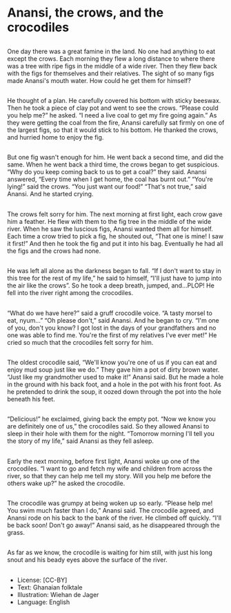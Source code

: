 # Anansi, the crows, and the crocodiles

##
One day there was a great famine
in the land. No one had anything to
eat except the crows.
Each morning they flew a long
distance to where there was a tree
with ripe figs in the middle of a wide
river. Then they flew back with the
figs for themselves and their
relatives.
The sight of so many figs made
Anansi's mouth water. How could he
get them for himself?

##
He thought of a plan.
He carefully covered his bottom
with sticky beeswax. Then he took a
piece of clay pot and went to see
the crows.
“Please could you help me?” he
asked. “I need a live coal to get my
fire going again.”
As they were getting the coal from
the fire, Anansi carefully sat firmly
on one of the largest figs, so that it
would stick to his bottom. He
thanked the crows, and hurried
home to enjoy the fig.

##
But one fig wasn't enough for him.
He went back a second time, and
did the same. When he went back a
third time, the crows began to get
suspicious.
“Why do you keep coming back to
us to get a coal?” they said. Anansi
answered, “Every time when I get
home, the coal has burnt out.”
“You're lying!” said the crows. “You
just want our food!”
“That's not true,” said Anansi.
And he started crying.

##
The crows felt sorry for him. The
next morning at first light, each
crow gave him a feather. He flew
with them to the fig tree in the
middle of the wide river. When he
saw the luscious figs, Anansi
wanted them all for himself.
Each time a crow tried to pick a fig,
he shouted out, “That one is mine! I
saw it first!” And then he took the
fig and put it into his bag.
Eventually he had all the figs and
the crows had none.

##
He was left all alone as the
darkness began to fall.
“If I don't want to stay in this tree
for the rest of my life,” he said to
himself, “I'll just have to jump into
the air like the crows”.
So he took a deep breath, jumped,
and…PLOP!
He fell into the river right among
the crocodiles.

##
“What do we have here?” said a
gruff crocodile voice. “A tasty
morsel to eat, nyum…”
“Oh please don't,” said Anansi. And
he began to cry. “I'm one of you,
don't you know? I got lost in the
days of your grandfathers and no
one was able to find me. You're the
first of my relatives I've ever met!”
He cried so much that the
crocodiles felt sorry for him.

##
The oldest crocodile said, “We'll
know you're one of us if you can eat
and enjoy mud soup just like we
do.”
They gave him a pot of dirty brown
water. “Just like my grandmother
used to make it!” Anansi said.
But he made a hole in the ground
with his back foot, and a hole in the
pot with his front foot. As he
pretended to drink the soup, it
oozed down through the pot into
the hole beneath his feet.

##
“Delicious!” he exclaimed, giving
back the empty pot.
“Now we know you are definitely
one of us,” the crocodiles said.
So they allowed Anansi to sleep in
their hole with them for the night.
“Tomorrow morning I'll tell you the
story of my life,” said Anansi as
they fell asleep.

##
Early the next morning, before first
light, Anansi woke up one of the
crocodiles.
“I want to go and fetch my wife and
children from across the river, so
that they can help me tell my story.
Will you help me before the others
wake up?” he asked the crocodile.

##
The crocodile was grumpy at being
woken up so early.
“Please help me! You swim much
faster than I do,” Anansi said.
The crocodile agreed, and Anansi
rode on his back to the bank of the
river.
He climbed off quickly. “I'll be back
soon! Don't go away!” Anansi said,
as he disappeared through the
grass.

##
As far as we know, the crocodile is
waiting for him still, with just his
long snout and his beady eyes
above the surface of the river.

##
* License: [CC-BY]
* Text: Ghanaian folktale
* Illustration: Wiehan de Jager
* Language: English
